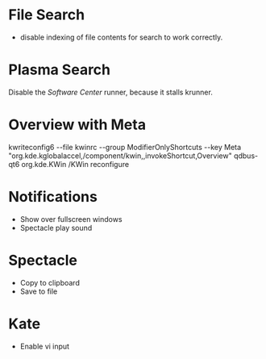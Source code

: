 # File Search
* disable indexing of file contents for search to work correctly.

# Plasma Search
Disable the *Software Center* runner, because it stalls krunner. 

# Overview with Meta
kwriteconfig6 --file kwinrc --group ModifierOnlyShortcuts --key Meta "org.kde.kglobalaccel,/component/kwin,,invokeShortcut,Overview"
qdbus-qt6 org.kde.KWin /KWin reconfigure

# Notifications 
* Show over fullscreen windows
* Spectacle play sound

# Spectacle
* Copy to clipboard
* Save to file

# Kate 
* Enable vi input

